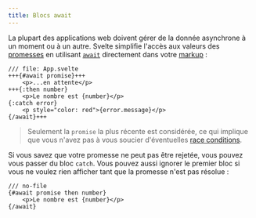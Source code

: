 ```yaml
---
title: Blocs await
---
```


La plupart des applications web doivent gérer de la donnée asynchrone à un moment ou à un autre. Svelte simplifie l'accès aux valeurs des [promesses](https://developer.mozilla.org/fr/docs/Web/JavaScript/Guide/Using_promises) en utilisant [`await`](https://developer.mozilla.org/fr/docs/Web/JavaScript/Reference/Operators/await) directement dans votre <span class="vo">[markup](SITE_SVELTE/docs/web#markup)</span> :

```svelte
/// file: App.svelte
+++{#await promise}+++
	<p>...en attente</p>
+++{:then number}
	<p>Le nombre est {number}</p>
{:catch error}
	<p style="color: red">{error.message}</p>
{/await}+++
```

> Seulement la `promise` la plus récente est considérée, ce qui implique que vous n'avez pas à vous soucier d'éventuelles <span class="vo">[race conditions](/docs/development#race-condition)</span>.

Si vous savez que votre promesse ne peut pas être rejetée, vous pouvez vous passer du bloc `catch`. Vous pouvez aussi ignorer le premier bloc si vous ne voulez rien afficher tant que la promesse n'est pas résolue :

```svelte
/// no-file
{#await promise then number}
	<p>Le nombre est {number}</p>
{/await}
```
